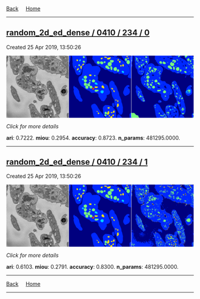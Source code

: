 
[Back](..)&nbsp;&nbsp;&nbsp;&nbsp;&nbsp;[Home](https://leapmanlab.github.io/snapshots)

---

<div class="summary"><a href="0"><h2>random_2d_ed_dense / 0410 / 234 / 0</h2></a><p>Created 25 Apr 2019, 13:50:26
</p><a href="0"><img src="0/media/summary.png" align="center"></a><p>
<i>Click for more details</i>
</p></div>

**ari**: 0.7222. **miou**: 0.2954. **accuracy**: 0.8723. **n_params**: 481295.0000. 

---

<div class="summary"><a href="1"><h2>random_2d_ed_dense / 0410 / 234 / 1</h2></a><p>Created 25 Apr 2019, 13:50:26
</p><a href="1"><img src="1/media/summary.png" align="center"></a><p>
<i>Click for more details</i>
</p></div>

**ari**: 0.6103. **miou**: 0.2791. **accuracy**: 0.8300. **n_params**: 481295.0000. 

---

[Back](..)&nbsp;&nbsp;&nbsp;&nbsp;&nbsp;[Home](https://leapmanlab.github.io/snapshots)

---